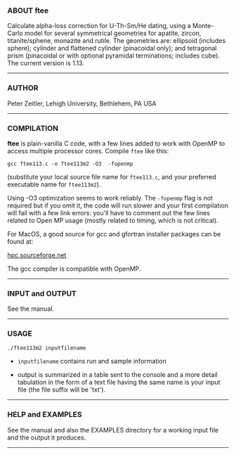### ABOUT ftee

Calculate alpha-loss correction for U-Th-Sm/He dating, using a Monte-Carlo model for several symmetrical geometries for apatite, zircon, titanite/sphene, monazite and rutile. The geometries are: ellipsoid (includes sphere); cylinder and flattened cylinder (pinacoidal only); and tetragonal prism (pinacoidal or with optional pyramidal terminations; includes cube). The current version is 1.13.

---
### AUTHOR

Peter Zeitler, Lehigh University, Bethlehem, PA USA

---
### COMPILATION

**ftee** is plain-vanilla C code, with a few lines added to work with OpenMP to access multiple processor cores. Compile `ftee` like this:

`gcc ftee113.c -o ftee113m2 -O3  -fopenmp`

(substitute your local source file name for `ftee113.c`, and your preferred executable name for `ftee113m2`).

Using -O3 optimization seems to work reliably. The `-fopenmp` flag is not required but if you omit it, the code will run slower and your first compilation will fail with a few link errors: you'll have to comment out the few lines related to Open MP usage (mostly related to timing, which is not critical).

For MacOS, a good source for gcc and gfortran installer packages can be found at:

[hpc.sourceforge.net](https://hpc.sourceforge.net)

The gcc compiler is compatible with OpenMP.


---
### INPUT and OUTPUT

See the manual.

---
### USAGE

`./ftee113m2 inputfilename`

- `inputfilename` contains run and sample information 

- output is summarized in a table sent to the console and a more detail tabulation in the form of a text file having the same name is your input file (the file suffix will be 'txt'). 

---
### HELP and EXAMPLES

See the manual and also the EXAMPLES directory for a working input file and the output it produces.

---
